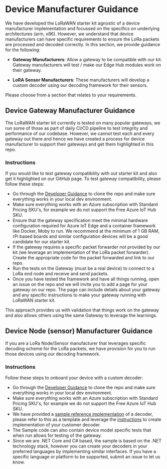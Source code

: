 # Device Manufacturer Guidance

We have developed the LoRaWAN starter kit agnostic of a device manufacturer implementation and focussed on the specifics on underlying architectures (arm, x86). However, we understand that device manufacturers can have specific requirements to ensure the LoRa packets are processed and decoded correctly. In this section, we provide guidance for the following:

- **Gateway Manufacturers**: Allow a gateway to be compatible with our kit. Gateway manufacturers will test / make our Edge Hub modules work on their gateway.

- **LoRA Sensor Manufacturers**: These manufacturers will develop a custom decoder using our decoding framework for their sensors.
  
Please choose from a section that relates to your requirements.

## Device Gateway Manufacturer Guidance

The LoRaWAN starter kit currently is tested on many popular gateways, we run some of those as part of daily CI/CD pipeline to test integrity and performance of our codebase. However, we cannot test each and every gateway out there and hence we have created a process for device manufacturer to support their gateways and get them highlighted in this repo.

### Instructions

If you would like to test gateway compatibility with out starter kit and also get it highlighted on our GitHub page. To test gateway compatibility, please follow these steps:

- Go through the [Developer Guidance](/Docs/devguide.md) to clone the repo and make sure everything works in your local dev environment.
- Make sure everything works with an Azure subscription with Standard Pricing SKU's, for example we do not support the Free Azure IoT Hub SKU.
- Ensure that the gateway specification meet the minimal hardware configuration required for Azure IoT Edge and a container framework like Docker, Moby to run. We recommend at the minimum of 1 GB RAM, rPi based boards and similar configuration devices will be a good candidate for our starter kit.
- If the gateway requires a specific packet forwarder not provided by our kit (we leverage an implementation of the LoRa packet forwarder). Create the appropriate code for the packet forwarded and link to our repo.
- Run the tests on the Gateway (must be a real device) to connect to a LoRa end node and receive and send packets.
- Once you have tested the framework and have all things running, open an issue on the repo and we will invite you to add a page for your gateway on our repo. The page can include details about your gateway and any specific instructions to make your gateway running with LoRaWAN starter kit.

This approach provides us with validation that things work on the gateway and also allows others using the same Gateway to leverage the learnings.

## Device Node (sensor) Manufacturer Guidance

If you are a LoRa Node/Sensor manufacturer that leverages specific decoding scheme for the LoRa packets, we have provision for you to run those devices using our decoding framework.

### Instructions

Follow these steps to onboard your device with a custom decoder:

- Go through the [Developer Guidance](/Docs/devguide.md) to clone the repo and make sure everything works in your local dev environment.
- Make sure everything works with an Azure subscription with Standard Pricing SKU's, for example we do not support the Free Azure IoT Hub SKU.
- We have provided a [sample reference implementation](/Samples/DecoderSample) of a decoder, please refer to this as a template and leverage the [instructions](/Samples/DecoderSample/ReadMe.md) to create implementation of your customer decoder.
- The Sample code can also contain device model specific tests that when run allows for testing of the gateway.
- Since we are .NET Core and C# based, the sample is based on the .NET technology stack, however you can create your decoders in your preferred languages by implementing similar interfaces. If you have a specific language or platform to be supported, submit an issue to let us know.
